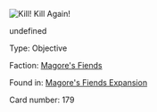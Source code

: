 
![Kill! Kill Again!](https://warhammerunderworlds.com/wp-content/uploads/sites/6/2018/03/179_ENG.png)

undefined

Type: Objective

Faction: [Magore's Fiends](/factions/magores-fiends.md)

Found in: [Magore's Fiends Expansion](/locations/magores-fiends-expansion.md)

Card number: 179
